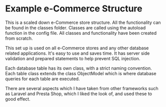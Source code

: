 # Example e-Commerce Structure

This is a scaled down e-Commerce store structure. All the functionality can be found in the classes folder. Classes are called using the autoload function in the config file. All classes and functionality have been created from scratch.

This set up is used on all e-Commerce stores and any other database related applications. It's easy to use and saves time. It has server side validation and prepared statements to help prevent SQL injection.

Each database table has its own class, with a strict naming convention. Each table class extends the class ObjectModel which is where database queries for each table are executed.

There are several aspects which I have taken from other frameworks such as Laravel and Presta Shop, which I liked the look of, and used these to good effect.